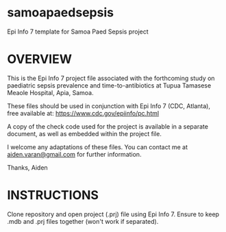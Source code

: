 # samoapaedsepsis
Epi Info 7 template for Samoa Paed Sepsis project

# OVERVIEW
This is the Epi Info 7 project file associated with the forthcoming study on paediatric sepsis prevalence and time-to-antibiotics at Tupua Tamasese Meaole Hospital, Apia, Samoa. 

These files should be used in conjunction with Epi Info 7 (CDC, Atlanta), free available at: 
https://www.cdc.gov/epiinfo/pc.html

A copy of the check code used for the project is available in a separate document, as well as embedded within the project file. 

I welcome any adaptations of these files. You can contact me at <a href='&#109;a&#105;lto&#58;%61%&#54;9&#100;%65n&#46;varan&#64;%6&#55;ma&#105;l&#46;&#99;&#37;6Fm'>ai&#100;en&#46;var&#97;&#110;&#64;gmail&#46;com</a> for further information. 

Thanks,
Aiden

# INSTRUCTIONS
Clone repository and open project (.prj) file using Epi Info 7. 
Ensure to keep .mdb and .prj files together (won't work if separated).
